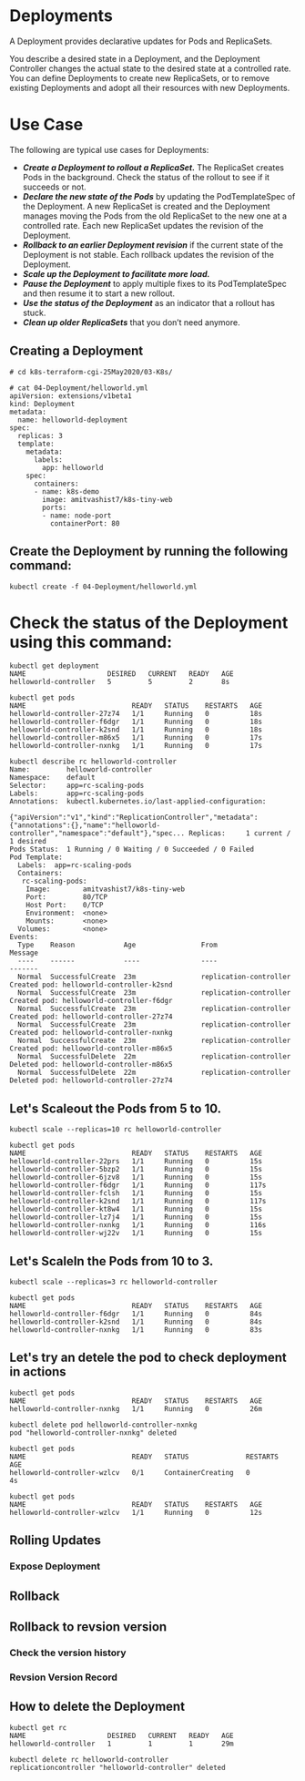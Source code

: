 # Deployments

A Deployment provides declarative updates for Pods and ReplicaSets.

You describe a desired state in a Deployment, and the Deployment Controller changes the actual state to the desired state at a controlled rate. You can define Deployments to create new ReplicaSets, or to remove existing Deployments and adopt all their resources with new Deployments.


# Use Case

The following are typical use cases for Deployments:

- ***Create a Deployment to rollout a ReplicaSet.*** The ReplicaSet creates Pods in the background. Check the status of the rollout to see if it succeeds or not.
- ***Declare the new state of the Pods*** by updating the PodTemplateSpec of the Deployment. A new ReplicaSet is created and the Deployment manages moving the Pods from the old ReplicaSet to the new one at a controlled rate. Each new ReplicaSet updates the revision of the Deployment.
- ***Rollback to an earlier Deployment revision*** if the current state of the Deployment is not stable. Each rollback updates the revision of the Deployment.
- ***Scale up the Deployment to facilitate more load.***
- ***Pause the Deployment*** to apply multiple fixes to its PodTemplateSpec and then resume it to start a new rollout.
- ***Use the status of the Deployment*** as an indicator that a rollout has stuck.
- ***Clean up older ReplicaSets*** that you don’t need anymore.


## Creating a Deployment
```
# cd k8s-terraform-cgi-25May2020/03-K8s/

# cat 04-Deployment/helloworld.yml
apiVersion: extensions/v1beta1
kind: Deployment
metadata:
  name: helloworld-deployment
spec:
  replicas: 3
  template:
    metadata:
      labels:
        app: helloworld
    spec:
      containers:
      - name: k8s-demo
        image: amitvashist7/k8s-tiny-web
        ports:
        - name: node-port
          containerPort: 80
```

## Create the Deployment by running the following command:
```
kubectl create -f 04-Deployment/helloworld.yml
```
# Check the status of the Deployment using this command:

```
kubectl get deployment
NAME                    DESIRED   CURRENT   READY   AGE
helloworld-controller   5         5         2       8s
```

```
kubectl get pods
NAME                          READY   STATUS    RESTARTS   AGE
helloworld-controller-27z74   1/1     Running   0          18s
helloworld-controller-f6dgr   1/1     Running   0          18s
helloworld-controller-k2snd   1/1     Running   0          18s
helloworld-controller-m86x5   1/1     Running   0          17s
helloworld-controller-nxnkg   1/1     Running   0          17s

```

```
kubectl describe rc helloworld-controller
Name:         helloworld-controller
Namespace:    default
Selector:     app=rc-scaling-pods
Labels:       app=rc-scaling-pods
Annotations:  kubectl.kubernetes.io/last-applied-configuration:
                {"apiVersion":"v1","kind":"ReplicationController","metadata":{"annotations":{},"name":"helloworld-controller","namespace":"default"},"spec... Replicas:     1 current / 1 desired
Pods Status:  1 Running / 0 Waiting / 0 Succeeded / 0 Failed
Pod Template:
  Labels:  app=rc-scaling-pods
  Containers:
   rc-scaling-pods:
    Image:        amitvashist7/k8s-tiny-web
    Port:         80/TCP
    Host Port:    0/TCP
    Environment:  <none>
    Mounts:       <none>
  Volumes:        <none>
Events:
  Type    Reason            Age                From                    Message
  ----    ------            ----               ----                    -------
  Normal  SuccessfulCreate  23m                replication-controller  Created pod: helloworld-controller-k2snd
  Normal  SuccessfulCreate  23m                replication-controller  Created pod: helloworld-controller-f6dgr
  Normal  SuccessfulCreate  23m                replication-controller  Created pod: helloworld-controller-27z74
  Normal  SuccessfulCreate  23m                replication-controller  Created pod: helloworld-controller-nxnkg
  Normal  SuccessfulCreate  23m                replication-controller  Created pod: helloworld-controller-m86x5
  Normal  SuccessfulDelete  22m                replication-controller  Deleted pod: helloworld-controller-m86x5
  Normal  SuccessfulDelete  22m                replication-controller  Deleted pod: helloworld-controller-27z74
```

## Let's Scaleout the Pods from 5 to 10.
```
kubectl scale --replicas=10 rc helloworld-controller
```

```
kubectl get pods
NAME                          READY   STATUS    RESTARTS   AGE
helloworld-controller-22prs   1/1     Running   0          15s
helloworld-controller-5bzp2   1/1     Running   0          15s
helloworld-controller-6jzv8   1/1     Running   0          15s
helloworld-controller-f6dgr   1/1     Running   0          117s
helloworld-controller-fclsh   1/1     Running   0          15s
helloworld-controller-k2snd   1/1     Running   0          117s
helloworld-controller-kt8w4   1/1     Running   0          15s
helloworld-controller-lz7j4   1/1     Running   0          15s
helloworld-controller-nxnkg   1/1     Running   0          116s
helloworld-controller-wj22v   1/1     Running   0          15s
```

## Let's ScaleIn the Pods from 10 to 3.
```
kubectl scale --replicas=3 rc helloworld-controller
```

```
kubectl get pods
NAME                          READY   STATUS    RESTARTS   AGE
helloworld-controller-f6dgr   1/1     Running   0          84s
helloworld-controller-k2snd   1/1     Running   0          84s
helloworld-controller-nxnkg   1/1     Running   0          83s
```


## Let's try an detele the pod to check deployment in actions
```
kubectl get pods
NAME                          READY   STATUS    RESTARTS   AGE
helloworld-controller-nxnkg   1/1     Running   0          26m
```
```
kubectl delete pod helloworld-controller-nxnkg
pod "helloworld-controller-nxnkg" deleted
```
```
kubectl get pods
NAME                          READY   STATUS              RESTARTS   AGE
helloworld-controller-wzlcv   0/1     ContainerCreating   0          4s
```
```
kubectl get pods
NAME                          READY   STATUS    RESTARTS   AGE
helloworld-controller-wzlcv   1/1     Running   0          12s
```

## Rolling Updates


### Expose Deployment 

## Rollback 



## Rollback to revsion version
### Check the version history

### Revsion Version Record

## How to delete the Deployment
```
kubectl get rc
NAME                    DESIRED   CURRENT   READY   AGE
helloworld-controller   1         1         1       29m
```
```
kubectl delete rc helloworld-controller
replicationcontroller "helloworld-controller" deleted
```
